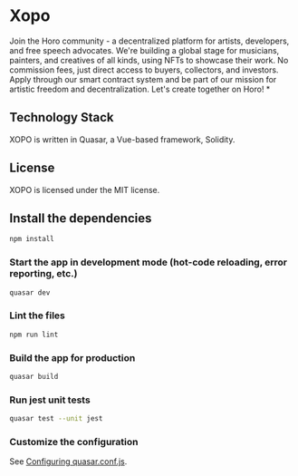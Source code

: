 # Xopo
Join the Horo community - a decentralized platform for artists, developers, and free speech advocates. We're building a global stage for musicians, painters, and creatives of all kinds, using NFTs to showcase their work. No commission fees, just direct access to buyers, collectors, and investors. Apply through our smart contract system and be part of our mission for artistic freedom and decentralization. Let's create together on Horo!
* 

## Technology Stack
XOPO is written in Quasar, a Vue-based framework, Solidity.

## License
XOPO is licensed under the MIT license.

## Install the dependencies
```bash
npm install
```
### Start the app in development mode (hot-code reloading, error reporting, etc.)
```bash
quasar dev
```

### Lint the files
```bash
npm run lint
```

### Build the app for production
```bash
quasar build
```

### Run jest unit tests
```bash
quasar test --unit jest
```

### Customize the configuration
See [Configuring quasar.conf.js](https://quasar.dev/quasar-cli/quasar-conf-js).
